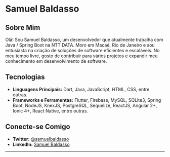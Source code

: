 # Samuel Baldasso

## Sobre Mim
Olá! Sou Samuel Baldasso, um desenvolvedor que atualmente trabalha com Java / Spring Boot na NTT DATA. Moro em Macaé, Rio de Janeiro e sou entusiasta na criação de soluções de software eficientes e escaláveis. No meu tempo livre, gosto de contribuir para vários projetos e expandir meu conhecimento em desenvolvimento de software.

## Tecnologias
- **Linguagens Principais:** Dart, Java, JavaScript, HTML, CSS, entre outras.
- **Frameworks e Ferramentas:** Flutter, Firebase, MySQL, SQLite3, Spring Boot, NodeJS, KnexJS, PostgreSQL, Sequelize, ReactJS, Angular 2+, Ionic 4+, React Native, entre outras.

## Conecte-se Comigo
- **Twitter:** [@samuelbaldasso](https://twitter.com/samuelbaldasso)
- **LinkedIn:** [Samuel Baldasso](https://www.linkedin.com/in/samuel-baldasso-91903b141/)

---
